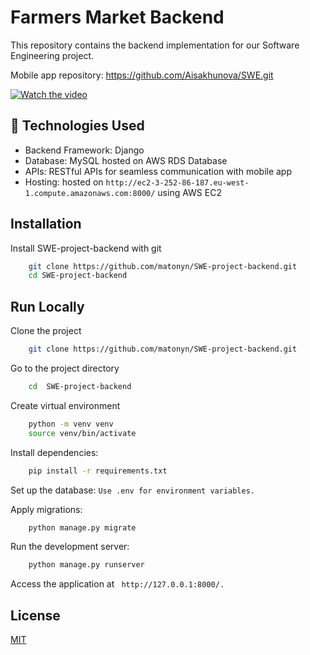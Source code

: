 
# Farmers Market Backend

This repository contains the backend implementation for our Software Engineering project. 

Mobile app repository: https://github.com/Aisakhunova/SWE.git

[![Watch the video](https://img.youtube.com/vi/_5tFXJQIzi4/0.jpg)]([https://www.youtube.com/watch?v=_5tFXJQIzi4](https://youtu.be/IwDH38FfYmw))



## 🚀 Technologies Used

- Backend Framework: Django
- Database: MySQL hosted on AWS RDS Database
- APIs: RESTful APIs for seamless communication with mobile app
- Hosting: hosted on ```http://ec2-3-252-86-187.eu-west-1.compute.amazonaws.com:8000/``` using AWS EC2

## Installation

Install SWE-project-backend with git

```bash
    git clone https://github.com/matonyn/SWE-project-backend.git
    cd SWE-project-backend
```
    



## Run Locally

Clone the project

```bash
    git clone https://github.com/matonyn/SWE-project-backend.git
```

Go to the project directory

```bash
    cd  SWE-project-backend
```

Create virtual environment

```bash
    python -m venv venv
    source venv/bin/activate
```

Install dependencies:

```bash
    pip install -r requirements.txt
```
Set up the database: ```Use .env for environment variables.```

Apply migrations:

```bash
    python manage.py migrate
```

Run the development server:
```bash
    python manage.py runserver
```

Access the application at ``` http://127.0.0.1:8000/.```

## License

[MIT](https://choosealicense.com/licenses/mit/)

